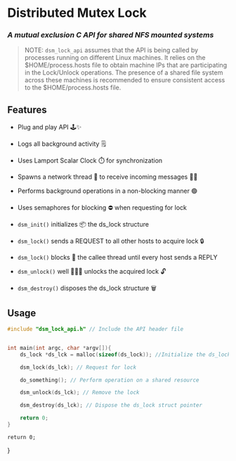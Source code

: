 # Distributed Mutex Lock
### _A mutual exclusion C API for shared NFS mounted systems_

> NOTE: `dsm_lock_api` assumes that the API is being called by processes running on different Linux machines. It relies on the $HOME/process.hosts file to obtain machine IPs that are participating in the Lock/Unlock operations. The presence of a shared file system across these machines is recommended to ensure consistent access to the $HOME/process.hosts file.

## Features
- Plug and play API 🕹️✨
- Logs all background activity 🗒️
- Uses Lamport Scalar Clock ⏱️ for synchronization 
- Spawns a network thread 🧵 to receive incoming messages 👂🏼
- Performs background operations in a non-blocking manner 🟢
- Uses semaphores for blocking ⛔ when requesting for lock


- `dsm_init()` initializes 📦 the ds_lock structure
- `dsm_lock()` sends a REQUEST to all other hosts to acquire lock 🔒
- `dsm_lock()` blocks 🛑 the callee thread until every host sends a REPLY
- `dsm_unlock()` well 🤷🏻‍♂️ unlocks the acquired lock 🔓
- `dsm_destroy()` disposes the ds_lock structure 🗑️
## Usage
```c
#include "dsm_lock_api.h" // Include the API header file


int main(int argc, char *argv[]){
    ds_lock *ds_lck = malloc(sizeof(ds_lock)); //Initialize the ds_lock struct pointer

    dsm_lock(ds_lck); // Request for lock

    do_something(); // Perform operation on a shared resource

    dsm_unlock(ds_lck); // Remove the lock

    dsm_destroy(ds_lck); // Dispose the ds_lock struct pointer

    return 0;
}
```
    return 0;
}
```